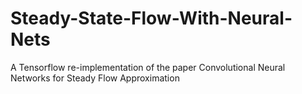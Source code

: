 # Steady-State-Flow-With-Neural-Nets
A Tensorflow re-implementation of the paper Convolutional Neural Networks for Steady Flow Approximation
